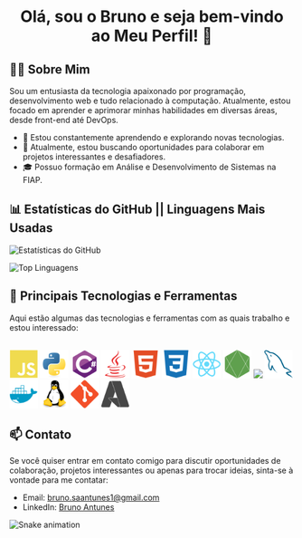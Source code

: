 <!-- Seção de cabeçalho -->
<h1 align="center">Olá, sou o Bruno e seja bem-vindo ao Meu Perfil! 👋</h1>

<!-- Sobre Mim -->
## 🧑‍💻 Sobre Mim
Sou um entusiasta da tecnologia apaixonado por programação, desenvolvimento web e tudo relacionado à computação. Atualmente, estou focado em aprender e aprimorar minhas habilidades em diversas áreas, desde front-end até DevOps.

- 🌱 Estou constantemente aprendendo e explorando novas tecnologias.
- 💼 Atualmente, estou buscando oportunidades para colaborar em projetos interessantes e desafiadores.
- 🎓 Possuo formação em Análise e Desenvolvimento de Sistemas na FIAP.

<div>

<!-- Estatísticas do GitHub -->
## 📊 Estatísticas do GitHub || Linguagens Mais Usadas
![Estatísticas do GitHub](https://github-readme-stats.vercel.app/api?username=bruno1098&bg_color=30,0F2027,203A43,2C5364&title_color=fff&text_color=fff)

![Top Linguagens](https://github-readme-stats.vercel.app/api/top-langs/?username=bruno1098&bg_color=30,0F2027,203A43,2C5364&title_color=fff&text_color=fff)

</div>


<!-- Principais Tecnologias e Ferramentas -->
## 🚀 Principais Tecnologias e Ferramentas
Aqui estão algumas das tecnologias e ferramentas com as quais trabalho e estou interessado:

<div style="display: inline_block"><br>
 <img src="https://raw.githubusercontent.com/devicons/devicon/master/icons/javascript/javascript-plain.svg" width="50"/>
 <img src="https://raw.githubusercontent.com/devicons/devicon/master/icons/python/python-original.svg" width="50"/>
 <img src="https://raw.githubusercontent.com/devicons/devicon/master/icons/csharp/csharp-original.svg" width="50"/>
 <img src="https://raw.githubusercontent.com/devicons/devicon/master/icons/java/java-plain.svg" width="50"/>
 <img src="https://raw.githubusercontent.com/devicons/devicon/master/icons/html5/html5-plain.svg" width="50"/>
 <img src="https://raw.githubusercontent.com/devicons/devicon/master/icons/css3/css3-plain.svg" width="50"/> 
 <img src="https://raw.githubusercontent.com/devicons/devicon/master/icons/react/react-original.svg" width="50"/> 
 <img src="https://raw.githubusercontent.com/devicons/devicon/master/icons/nodejs/nodejs-plain.svg" width="50"/> 
 <img src="https://cdn-icons-png.flaticon.com/128/5815/5815886.png" width="50"/> 
 <img src="https://raw.githubusercontent.com/devicons/devicon/master/icons/mysql/mysql-original.svg" width="50"/>
 <img src="https://raw.githubusercontent.com/devicons/devicon/master/icons/docker/docker-plain.svg" width="50"/> 
 <img src="https://raw.githubusercontent.com/devicons/devicon/master/icons/linux/linux-original.svg" width="50"/> 
 <img src="https://raw.githubusercontent.com/devicons/devicon/master/icons/git/git-plain.svg" width="50"/> 
 <img src="https://raw.githubusercontent.com/devicons/devicon/master/icons/azure/azure-plain.svg" width="50"/> 
</div>




<!-- Contato -->
## 📫 Contato
Se você quiser entrar em contato comigo para discutir oportunidades de colaboração, projetos interessantes ou apenas para trocar ideias, sinta-se à vontade para me contatar:

- Email: [bruno.saantunes1@gmail.com](bruno.saantunes1@gmail.com)
- LinkedIn: [Bruno Antunes](www.linkedin.com/in/bruno-saantunes)

![Snake animation](https://github.com/rafaballerini/bruno1098/blob/output/github-contribution-grid-snake.svg)
